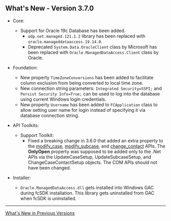 ## What's New - Version 3.7.0

* Core:
  * Support for Oracle 19c Database has been added.
    * `odp.net.managed.121.1.2` library has been replaced with `oracle.manageddataaccess.19.14.0`.
    * Deprecated `System.Data.OracleClient` class by Microsoft has been replaced with `Oracle.ManagedDataAccess.Client` class by Oracle.

* Foundation:
  * New property `TimeZoneConversions` has been added to facilitate column exclusion from being converted to local time zone.
  * New connection string parameters: `Integrated Security=SSPI;` and `Persist Security Info=True;` can be used to log into the database using current Windows login credentials.
  * New property `Username` has been added to `FCApplication` class to allow setting user name for login instead of specifying it via database connection string.

* API Toolkits:
  * Support Toolkit:
    * Fixed a breaking change in 3.6.0 that added an extra property to the [modify_case](../sdk/toolkit_html/fccs/modify_case.html), [modify_subcase](../sdk/toolkit_html/fccs/modify_subcase.html), and [change_contact](../sdk/toolkit_html/fccs/change_contact.html) APIs. The <b>OnlyOpen</b> property was supposed to be added only to the .Net APIs via the UpdateCaseSetup, UpdateSubcaseSetup, and ChangeCaseContactSetup objects. The COM APIs should not have been changed.

* Installer:
  * `Oracle.ManagedDataAccess.dll` gets installed into Windows GAC during fcSDK installation. This library gets uninstalled from GAC when fcSDK is uninstalled.


---

[What's New in Previous Versions](version-history.html)

